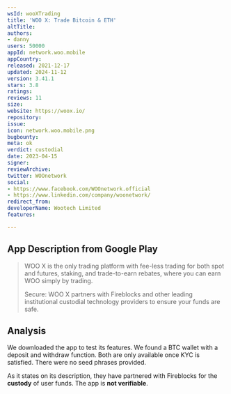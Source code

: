 ```yaml
---
wsId: wooXTrading
title: 'WOO X: Trade Bitcoin & ETH'
altTitle: 
authors:
- danny
users: 50000
appId: network.woo.mobile
appCountry: 
released: 2021-12-17
updated: 2024-11-12
version: 3.41.1
stars: 3.8
ratings: 
reviews: 11
size: 
website: https://woox.io/
repository: 
issue: 
icon: network.woo.mobile.png
bugbounty: 
meta: ok
verdict: custodial
date: 2023-04-15
signer: 
reviewArchive: 
twitter: WOOnetwork
social:
- https://www.facebook.com/WOOnetwork.official
- https://www.linkedin.com/company/woonetwork/
redirect_from: 
developerName: Wootech Limited
features: 

---
```


## App Description from Google Play 

> WOO X is the only trading platform with fee-less trading for both spot and futures, staking, and trade-to-earn rebates, where you can earn WOO simply by trading.
>
> Secure: WOO X partners with Fireblocks and other leading institutional custodial technology providers to ensure your funds are safe.

## Analysis 

We downloaded the app to test its features. We found a BTC wallet with a deposit and withdraw function. Both are only available once KYC is satisfied. There were no seed phrases provided. 

As it states on its description, they have partnered with Fireblocks for the **custody** of user funds. The app is **not verifiable**.
